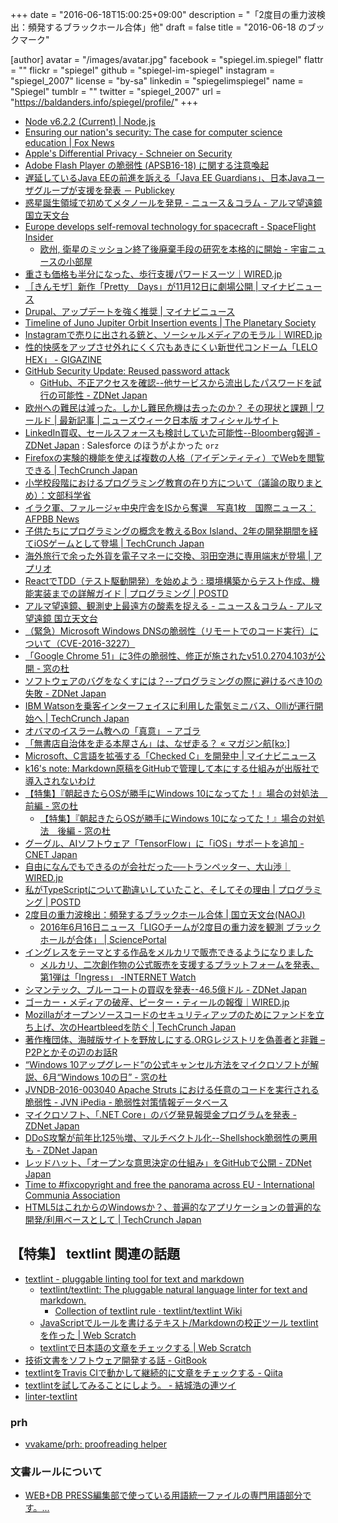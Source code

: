 +++
date = "2016-06-18T15:00:25+09:00"
description = "「2度目の重力波検出：頻発するブラックホール合体」他"
draft = false
title = "2016-06-18 のブックマーク"

[author]
  avatar = "/images/avatar.jpg"
  facebook = "spiegel.im.spiegel"
  flattr = ""
  flickr = "spiegel"
  github = "spiegel-im-spiegel"
  instagram = "spiegel_2007"
  license = "by-sa"
  linkedin = "spiegelimspiegel"
  name = "Spiegel"
  tumblr = ""
  twitter = "spiegel_2007"
  url = "https://baldanders.info/spiegel/profile/"
+++

- [Node v6.2.2 (Current) | Node.js](https://nodejs.org/en/blog/release/v6.2.2/)
- [Ensuring our nation's security: The case for computer science education | Fox News](http://www.foxnews.com/opinion/2016/06/16/ensuring-our-nations-security-case-for-computer-science-education.html)
- [Apple's Differential Privacy - Schneier on Security](https://www.schneier.com/blog/archives/2016/06/apples_differen.html)
- [Adobe Flash Player の脆弱性 (APSB16-18) に関する注意喚起](https://www.jpcert.or.jp/at/2016/at160026.html)
- [遅延しているJava EEの前進を訴える「Java EE Guardians」、日本Javaユーザグループが支援を発表 － Publickey](http://www.publickey1.jp/blog/16/java_eejava_ee_guardinasjava.html)
- [惑星誕生領域で初めてメタノールを発見 - ニュース＆コラム - アルマ望遠鏡 国立天文台](http://alma.mtk.nao.ac.jp/j/news/info/2016/0615post_659.html)
- [Europe develops self-removal technology for spacecraft - SpaceFlight Insider](http://www.spaceflightinsider.com/missions/earth-science/europe-develops-self-removal-technology-spacecraft/)
    - [欧州, 衛星のミッション終了後廃棄手段の研究を本格的に開始 - 宇宙ニュースの小部屋](http://d.hatena.ne.jp/t-naka/20160617/p8)
- [重さも価格も半分になった、歩行支援パワードスーツ｜WIRED.jp](http://wired.jp/2016/06/18/robotic-exoskeleton-suitx/)
- [［きんモザ］新作「Pretty　Days」が11月12日に劇場公開 | マイナビニュース](http://news.mynavi.jp/news/2016/06/18/080/)
- [Drupal、アップデートを強く推奨 | マイナビニュース](http://news.mynavi.jp/news/2016/06/18/078/)
- [Timeline of Juno Jupiter Orbit Insertion events | The Planetary Society](http://www.planetary.org/blogs/emily-lakdawalla/2016/06161235-timeline-of-juno-jupiter-orbit-insertion.html)
- [Instagramで売りに出される銃と、ソーシャルメディアのモラル｜WIRED.jp](http://wired.jp/2016/06/17/instagram-gunsforsale/)
- [性的快感をアップさせ外れにくく穴もあきにくい新世代コンドーム「LELO HEX」 - GIGAZINE](http://gigazine.net/news/20160617-lelo-hex-condom/)
- [GitHub Security Update: Reused password attack](https://github.com/blog/2190-github-security-update-reused-password-attack)
    - [GitHub、不正アクセスを確認--他サービスから流出したパスワードを試行の可能性 - ZDNet Japan](http://japan.zdnet.com/article/35084420/)
- [欧州への難民は減った。しかし難民危機は去ったのか？ その現状と課題 | ワールド | 最新記事 | ニューズウィーク日本版 オフィシャルサイト](http://www.newsweekjapan.jp/stories/world/2016/06/post-5319.php)
- [LinkedIn買収、セールスフォースも検討していた可能性--Bloomberg報道 - ZDNet Japan](http://japan.zdnet.com/article/35084434/) : Salesforce のほうがよかった `orz`
- [Firefoxの実験的機能を使えば複数の人格（アイデンティティ）でWebを閲覧できる | TechCrunch Japan](http://jp.techcrunch.com/2016/06/17/20160616experimental-firefox-feature-lets-you-use-multiple-identities-while-surfing-the-web/)
- [小学校段階におけるプログラミング教育の在り方について（議論の取りまとめ）：文部科学省](http://www.mext.go.jp/b_menu/shingi/chousa/shotou/122/attach/1372525.htm)
- [イラク軍、ファルージャ中央庁舎をISから奪還　写真1枚　国際ニュース：AFPBB News](http://www.afpbb.com/articles/-/3090844)
- [子供たちにプログラミングの概念を教えるBox Island、2年の開発期間を経てiOSゲームとして登場 | TechCrunch Japan](http://jp.techcrunch.com/2016/06/17/20160616box-island/)
- [海外旅行で余った外貨を電子マネーに交換、羽田空港に専用端末が登場 | アプリオ](http://appllio.com/20160617-8293-pocket-change)
- [ReactでTDD（テスト駆動開発）を始めよう : 環境構築からテスト作成、機能実装までの詳解ガイド | プログラミング | POSTD](http://postd.cc/getting-started-with-tdd-in-react/)
- [アルマ望遠鏡、観測史上最遠方の酸素を捉える - ニュース＆コラム - アルマ望遠鏡 国立天文台](http://alma.mtk.nao.ac.jp/j/news/pressrelease/201606177957.html)
- [（緊急）Microsoft Windows DNSの脆弱性（リモートでのコード実行）について（CVE-2016-3227）](https://jprs.jp/tech/security/2016-06-17-msdns-vuln-remotecodeexec.html)
- [「Google Chrome 51」に3件の脆弱性、修正が施されたv51.0.2704.103が公開 - 窓の杜](http://forest.watch.impress.co.jp/docs/news/1005785.html)
- [ソフトウェアのバグをなくすには？--プログラミングの際に避けるべき10の失敗 - ZDNet Japan](http://japan.zdnet.com/article/35083529/)
- [IBM Watsonを乗客インターフェイスに利用した電気ミニバス、Olliが運行開始へ | TechCrunch Japan](http://jp.techcrunch.com/2016/06/17/20160616ibms-watson-makes-a-move-into-self-driving-cars-with-olli-a-minibus-from-local-motors/)
- [オバマのイスラーム教への「真意」 – アゴラ](http://agora-web.jp/archives/2019792.html)
- [「無書店自治体を走る本屋さん」は、なぜ走る？ « マガジン航[kɔː]](http://magazine-k.jp/2016/06/16/moving-bookstore-in-hokkaido/)
- [Microsoft、C言語を拡張する「Checked C」を開発中 | マイナビニュース](http://news.mynavi.jp/news/2016/06/16/218/)
- [k16's note: Markdown原稿をGitHubで管理して本にする仕組みが出版社で導入されないわけ](http://note.golden-lucky.net/2016/06/markdowngithub.html)
- [【特集】『朝起きたらOSが勝手にWindows 10になってた！』場合の対処法　前編 - 窓の杜](http://forest.watch.impress.co.jp/docs/special/1004285.html)
    - [【特集】『朝起きたらOSが勝手にWindows 10になってた！』場合の対処法　後編 - 窓の杜](http://forest.watch.impress.co.jp/docs/special/1004476.html)
- [グーグル、AIソフトウェア「TensorFlow」に「iOS」サポートを追加 - CNET Japan](http://japan.cnet.com/news/service/35083908/)
- [自由になんでもできるのが会社だった──トランペッター、大山渉｜WIRED.jp](http://wired.jp/2016/06/16/vol23_wataru_ohyama/)
- [私がTypeScriptについて勘違いしていたこと、そしてその理由 | プログラミング | POSTD](http://postd.cc/i-was-wrong-about-typescript-here-is-why/)
- [2度目の重力波検出：頻発するブラックホール合体 | 国立天文台(NAOJ)](http://www.nao.ac.jp/news/topics/2016/20160616-gw.html)
    - [2016年6月16日ニュース「LIGOチームが2度目の重力波を観測 ブラックホールが合体」 | SciencePortal](http://scienceportal.jst.go.jp/news/newsflash_review/newsflash/2016/06/20160616_02.html)
- [イングレスをテーマとする作品をメルカリで販売できるようになりました](https://www.nianticlabs.com/blog-ja/mercari2016/)
    - [メルカリ、二次創作物の公式販売を支援するプラットフォームを発表、第1弾は「Ingress」 -INTERNET Watch](http://internet.watch.impress.co.jp/docs/news/1004913.html)
- [シマンテック、ブルーコートの買収を発表--46.5億ドル - ZDNet Japan](http://japan.zdnet.com/article/35084163/)
- [ゴーカー・メディアの破産、ピーター・ティールの報復｜WIRED.jp](http://wired.jp/2016/06/11/gawker-files-bankruptcy-thiels/)
- [Mozillaがオープンソースコードのセキュリティアップのためにファンドを立ち上げ、次のHeartbleedを防ぐ | TechCrunch Japan](http://jp.techcrunch.com/2016/06/10/20160609mozilla-launches-new-fund-to-help-prevent-the-next-heartbleed/)
- [著作権団体、海賊版サイトを野放しにする.ORGレジストリを偽善者と非難 – P2Pとかその辺のお話R](http://p2ptk.org/copyright/449)
- [“Windows 10アップグレード”の公式キャンセル方法をマイクロソフトが解説、6月“Windows 10の日” - 窓の杜](http://forest.watch.impress.co.jp/docs/news/1004723.html)
- [JVNDB-2016-003040 Apache Struts における任意のコードを実行される脆弱性 - JVN iPedia - 脆弱性対策情報データベース](http://jvndb.jvn.jp/ja/contents/2016/JVNDB-2016-003040.html)
- [マイクロソフト、「.NET Core」のバグ発見報奨金プログラムを発表 - ZDNet Japan](http://japan.zdnet.com/article/35084009/)
- [DDoS攻撃が前年比125％増、マルチベクトル化--Shellshock脆弱性の悪用も - ZDNet Japan](http://japan.zdnet.com/article/35084017/)
- [レッドハット、「オープンな意思決定の仕組み」をGitHubで公開 - ZDNet Japan](http://japan.zdnet.com/article/35084005/)
- [Time to #fixcopyright and free the panorama across EU - International Communia Association](http://www.communia-association.org/2016/06/07/freedom-panorama-bcs-copyright/)
- [HTML5はこれからのWindowsか？、普遍的なアプリケーションの普遍的な開発/利用ベースとして | TechCrunch Japan](http://jp.techcrunch.com/2016/06/09/20160608is-html5-the-new-windows/)

## 【特集】 textlint 関連の話題

- [textlint - pluggable linting tool for text and markdown](https://textlint.github.io/)
    - [textlint/textlint: The pluggable natural language linter for text and markdown.](https://github.com/textlint/textlint)
        - [Collection of textlint rule · textlint/textlint Wiki](https://github.com/textlint/textlint/wiki/Collection-of-textlint-rule)
    - [JavaScriptでルールを書けるテキスト/Markdownの校正ツール textlint を作った | Web Scratch](http://efcl.info/2014/12/30/textlint/)
    - [textlintで日本語の文章をチェックする | Web Scratch](http://efcl.info/2015/09/10/introduce-textlint/)
- [技術文書をソフトウェア開発する話 - GitBook](https://www.gitbook.com/book/azu/nodefest-technical-writing/)
- [textlintをTravis CIで動かして継続的に文章をチェックする - Qiita](http://qiita.com/azu/items/e36501d25593d008f6ac)
- [textlintを試してみることにしよう。 - 結城浩の連ツイ](http://rentwi.textfile.org/?743702479393587200s)
- [linter-textlint](https://atom.io/packages/linter-textlint)

### prh

- [vvakame/prh: proofreading helper](https://github.com/vvakame/prh)

### 文書ルールについて

- [WEB+DB PRESS編集部で使っている用語統一ファイルの専門用語部分です。...](https://gist.github.com/inao/f55e8232e150aee918b9)
